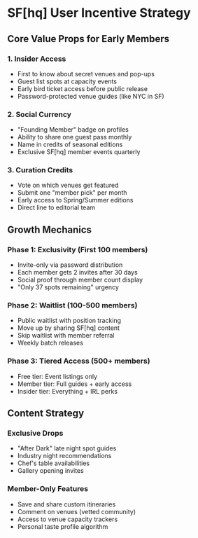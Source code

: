 # SF[hq] User Incentive Strategy

## Core Value Props for Early Members

### 1. **Insider Access**
- First to know about secret venues and pop-ups
- Guest list spots at capacity events
- Early bird ticket access before public release
- Password-protected venue guides (like NYC in SF)

### 2. **Social Currency**
- "Founding Member" badge on profiles
- Ability to share one guest pass monthly
- Name in credits of seasonal editions
- Exclusive SF[hq] member events quarterly

### 3. **Curation Credits**
- Vote on which venues get featured
- Submit one "member pick" per month
- Early access to Spring/Summer editions
- Direct line to editorial team

## Growth Mechanics

### Phase 1: Exclusivity (First 100 members)
- Invite-only via password distribution
- Each member gets 2 invites after 30 days
- Social proof through member count display
- "Only 37 spots remaining" urgency

### Phase 2: Waitlist (100-500 members)
- Public waitlist with position tracking
- Move up by sharing SF[hq] content
- Skip waitlist with member referral
- Weekly batch releases

### Phase 3: Tiered Access (500+ members)
- Free tier: Event listings only
- Member tier: Full guides + early access
- Insider tier: Everything + IRL perks

## Content Strategy

### Exclusive Drops
- "After Dark" late night spot guides
- Industry night recommendations
- Chef's table availabilities
- Gallery opening invites

### Member-Only Features
- Save and share custom itineraries
- Comment on venues (vetted community)
- Access to venue capacity trackers
- Personal taste profile algorithm